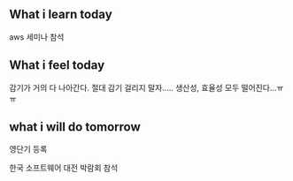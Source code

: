 ## What i learn today
aws 세미나 참석

## What i feel today
감기가 거의 다 나아간다. 절대 감기 걸리지 말자.....  생산성, 효율성 모두 떨어진다...ㅠㅠ

## what i will do tomorrow
영단기 등록

한국 소프트웨어 대전 박람회 참석
